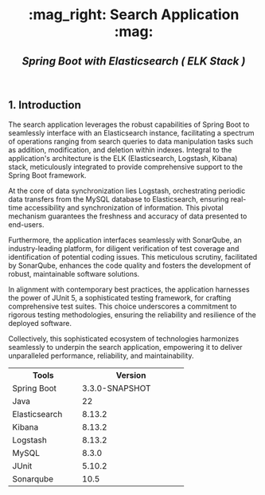 <a name="top"></a>

<h1 align="center">
:mag_right: Search Application :mag:
</h1>
<h2 align="center">
<em>Spring Boot with Elasticsearch ( ELK Stack )</em>
</h2>
<br/>

## 1. Introduction

The search application leverages the robust capabilities of Spring Boot to seamlessly interface with an Elasticsearch instance, facilitating a spectrum of operations ranging from search queries to data manipulation tasks such as addition, modification, and deletion within indexes. Integral to the application's architecture is the ELK (Elasticsearch, Logstash, Kibana) stack, meticulously integrated to provide comprehensive support to the Spring Boot framework.

At the core of data synchronization lies Logstash, orchestrating periodic data transfers from the MySQL database to Elasticsearch, ensuring real-time accessibility and synchronization of information. This pivotal mechanism guarantees the freshness and accuracy of data presented to end-users.

Furthermore, the application interfaces seamlessly with SonarQube, an industry-leading platform, for diligent verification of test coverage and identification of potential coding issues. This meticulous scrutiny, facilitated by SonarQube, enhances the code quality and fosters the development of robust, maintainable software solutions.

In alignment with contemporary best practices, the application harnesses the power of JUnit 5, a sophisticated testing framework, for crafting comprehensive test suites. This choice underscores a commitment to rigorous testing methodologies, ensuring the reliability and resilience of the deployed software.

Collectively, this sophisticated ecosystem of technologies harmonizes seamlessly to underpin the search application, empowering it to deliver unparalleled performance, reliability, and maintainability.

<table>
  <tr>
    <th width="33%">Tools</td>
    <th width="33%">Version</td>
  </tr>
  <tr>
    <td width="33%">Spring Boot</td>
    <td width="50%">3.3.0-SNAPSHOT</td>
  </tr>
  <tr>
    <td width="33%">Java</td>
    <td width="33%">22</td>
  </tr>
  <tr>
    <td width="33%">Elasticsearch</td>
    <td width="33%">8.13.2</td>
  </tr>
  <tr>
    <td width="33%">Kibana</td>
    <td width="33%">8.13.2</td>
  </tr>
  <tr>
    <td width="33%">Logstash</td>
    <td width="33%">8.13.2</td>
  </tr>
  <tr>
    <td width="33%">MySQL</td>
    <td width="33%">8.3.0</td>
  </tr>
  <tr>
    <td width="33%">JUnit</td>
    <td width="33%">5.10.2</td>
  </tr>
  <tr>
    <td width="33%">Sonarqube</td>
    <td width="33%">10.5</td>
  </tr>
</table>
